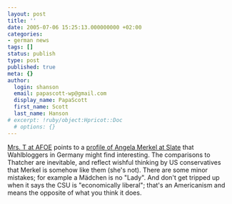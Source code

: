 ```yaml
---
layout: post
title: ''
date: 2005-07-06 15:25:13.000000000 +02:00
categories:
- german news
tags: []
status: publish
type: post
published: true
meta: {}
author:
  login: shanson
  email: papascott-wp@gmail.com
  display_name: PapaScott
  first_name: Scott
  last_name: Hanson
# excerpt: !ruby/object:Hpricot::Doc
  # options: {}
---
```

<p><a href="http://fistfulofeuros.net/archives/001654.php" title="A Fistful of Euros: Two peoples divided by a common language">Mrs. T at AFOE</a> points to a <a href="http://slate.msn.com/id/2122001/" title="Deutschland's Iron Lady - Is Angela Merkel the next Maggie Thatcher? By Clay Risen">profile of Angela Merkel at Slate</a> that Wahlbloggers in Germany might find interesting. The comparisons to Thatcher  are inevitable, and reflect wishful thinking by US conservatives that Merkel is somehow like them (she's not). There are some minor mistakes; for example a M&auml;dchen is no "Lady". And don't get tripped up when it says the CSU is "economically liberal"; that's an Americanism and means the opposite of what you think it does.</p>
